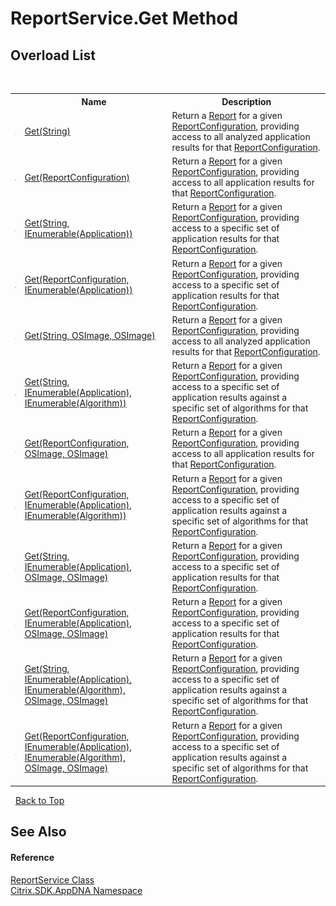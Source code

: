 # ReportService.Get Method 
 


## Overload List
&nbsp;<table><tr><th></th><th>Name</th><th>Description</th></tr><tr><td>![Public method](media/pubmethod.gif "Public method")</td><td><a href="M_Citrix_SDK_AppDNA_ReportService_Get_6">Get(String)</a></td><td>
Return a <a href="T_Citrix_SDK_AppDNA_Report">Report</a> for a given <a href="T_Citrix_SDK_AppDNA_ReportConfiguration">ReportConfiguration</a>, providing access to all analyzed application results for that <a href="T_Citrix_SDK_AppDNA_ReportConfiguration">ReportConfiguration</a>.</td></tr><tr><td>![Public method](media/pubmethod.gif "Public method")</td><td><a href="M_Citrix_SDK_AppDNA_ReportService_Get">Get(ReportConfiguration)</a></td><td>
Return a <a href="T_Citrix_SDK_AppDNA_Report">Report</a> for a given <a href="T_Citrix_SDK_AppDNA_ReportConfiguration">ReportConfiguration</a>, providing access to all application results for that <a href="T_Citrix_SDK_AppDNA_ReportConfiguration">ReportConfiguration</a>.</td></tr><tr><td>![Public method](media/pubmethod.gif "Public method")</td><td><a href="M_Citrix_SDK_AppDNA_ReportService_Get_8">Get(String, IEnumerable(Application))</a></td><td>
Return a <a href="T_Citrix_SDK_AppDNA_Report">Report</a> for a given <a href="T_Citrix_SDK_AppDNA_ReportConfiguration">ReportConfiguration</a>, providing access to a specific set of application results for that <a href="T_Citrix_SDK_AppDNA_ReportConfiguration">ReportConfiguration</a>.</td></tr><tr><td>![Public method](media/pubmethod.gif "Public method")</td><td><a href="M_Citrix_SDK_AppDNA_ReportService_Get_2">Get(ReportConfiguration, IEnumerable(Application))</a></td><td>
Return a <a href="T_Citrix_SDK_AppDNA_Report">Report</a> for a given <a href="T_Citrix_SDK_AppDNA_ReportConfiguration">ReportConfiguration</a>, providing access to a specific set of application results for that <a href="T_Citrix_SDK_AppDNA_ReportConfiguration">ReportConfiguration</a>.</td></tr><tr><td>![Public method](media/pubmethod.gif "Public method")</td><td><a href="M_Citrix_SDK_AppDNA_ReportService_Get_7">Get(String, OSImage, OSImage)</a></td><td>
Return a <a href="T_Citrix_SDK_AppDNA_Report">Report</a> for a given <a href="T_Citrix_SDK_AppDNA_ReportConfiguration">ReportConfiguration</a>, providing access to all analyzed application results for that <a href="T_Citrix_SDK_AppDNA_ReportConfiguration">ReportConfiguration</a>.</td></tr><tr><td>![Public method](media/pubmethod.gif "Public method")</td><td><a href="M_Citrix_SDK_AppDNA_ReportService_Get_10">Get(String, IEnumerable(Application), IEnumerable(Algorithm))</a></td><td>
Return a <a href="T_Citrix_SDK_AppDNA_Report">Report</a> for a given <a href="T_Citrix_SDK_AppDNA_ReportConfiguration">ReportConfiguration</a>, providing access to a specific set of application results against a specific set of algorithms for that <a href="T_Citrix_SDK_AppDNA_ReportConfiguration">ReportConfiguration</a>.</td></tr><tr><td>![Public method](media/pubmethod.gif "Public method")</td><td><a href="M_Citrix_SDK_AppDNA_ReportService_Get_1">Get(ReportConfiguration, OSImage, OSImage)</a></td><td>
Return a <a href="T_Citrix_SDK_AppDNA_Report">Report</a> for a given <a href="T_Citrix_SDK_AppDNA_ReportConfiguration">ReportConfiguration</a>, providing access to all application results for that <a href="T_Citrix_SDK_AppDNA_ReportConfiguration">ReportConfiguration</a>.</td></tr><tr><td>![Public method](media/pubmethod.gif "Public method")</td><td><a href="M_Citrix_SDK_AppDNA_ReportService_Get_4">Get(ReportConfiguration, IEnumerable(Application), IEnumerable(Algorithm))</a></td><td>
Return a <a href="T_Citrix_SDK_AppDNA_Report">Report</a> for a given <a href="T_Citrix_SDK_AppDNA_ReportConfiguration">ReportConfiguration</a>, providing access to a specific set of application results against a specific set of algorithms for that <a href="T_Citrix_SDK_AppDNA_ReportConfiguration">ReportConfiguration</a>.</td></tr><tr><td>![Public method](media/pubmethod.gif "Public method")</td><td><a href="M_Citrix_SDK_AppDNA_ReportService_Get_9">Get(String, IEnumerable(Application), OSImage, OSImage)</a></td><td>
Return a <a href="T_Citrix_SDK_AppDNA_Report">Report</a> for a given <a href="T_Citrix_SDK_AppDNA_ReportConfiguration">ReportConfiguration</a>, providing access to a specific set of application results for that <a href="T_Citrix_SDK_AppDNA_ReportConfiguration">ReportConfiguration</a>.</td></tr><tr><td>![Public method](media/pubmethod.gif "Public method")</td><td><a href="M_Citrix_SDK_AppDNA_ReportService_Get_3">Get(ReportConfiguration, IEnumerable(Application), OSImage, OSImage)</a></td><td>
Return a <a href="T_Citrix_SDK_AppDNA_Report">Report</a> for a given <a href="T_Citrix_SDK_AppDNA_ReportConfiguration">ReportConfiguration</a>, providing access to a specific set of application results for that <a href="T_Citrix_SDK_AppDNA_ReportConfiguration">ReportConfiguration</a>.</td></tr><tr><td>![Public method](media/pubmethod.gif "Public method")</td><td><a href="M_Citrix_SDK_AppDNA_ReportService_Get_11">Get(String, IEnumerable(Application), IEnumerable(Algorithm), OSImage, OSImage)</a></td><td>
Return a <a href="T_Citrix_SDK_AppDNA_Report">Report</a> for a given <a href="T_Citrix_SDK_AppDNA_ReportConfiguration">ReportConfiguration</a>, providing access to a specific set of application results against a specific set of algorithms for that <a href="T_Citrix_SDK_AppDNA_ReportConfiguration">ReportConfiguration</a>.</td></tr><tr><td>![Public method](media/pubmethod.gif "Public method")</td><td><a href="M_Citrix_SDK_AppDNA_ReportService_Get_5">Get(ReportConfiguration, IEnumerable(Application), IEnumerable(Algorithm), OSImage, OSImage)</a></td><td>
Return a <a href="T_Citrix_SDK_AppDNA_Report">Report</a> for a given <a href="T_Citrix_SDK_AppDNA_ReportConfiguration">ReportConfiguration</a>, providing access to a specific set of application results against a specific set of algorithms for that <a href="T_Citrix_SDK_AppDNA_ReportConfiguration">ReportConfiguration</a>.</td></tr></table>&nbsp;
<a href="#reportservice.get-method">Back to Top</a>

## See Also


#### Reference
<a href="T_Citrix_SDK_AppDNA_ReportService">ReportService Class</a><br /><a href="N_Citrix_SDK_AppDNA">Citrix.SDK.AppDNA Namespace</a><br />